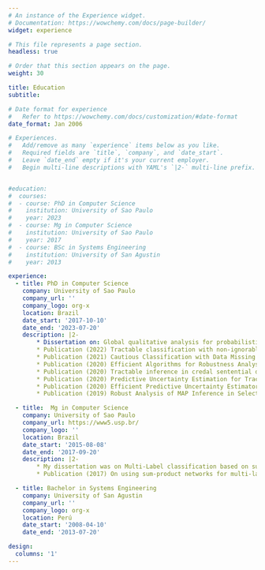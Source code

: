 ```yaml
---
# An instance of the Experience widget.
# Documentation: https://wowchemy.com/docs/page-builder/
widget: experience

# This file represents a page section.
headless: true

# Order that this section appears on the page.
weight: 30

title: Education
subtitle:

# Date format for experience
#   Refer to https://wowchemy.com/docs/customization/#date-format
date_format: Jan 2006

# Experiences.
#   Add/remove as many `experience` items below as you like.
#   Required fields are `title`, `company`, and `date_start`.
#   Leave `date_end` empty if it's your current employer.
#   Begin multi-line descriptions with YAML's `|2-` multi-line prefix.


#education:
#  courses:
#  - course: PhD in Computer Science
#    institution: University of Sao Paulo
#    year: 2023
#  - course: Mg in Computer Science
#    institution: University of Sao Paulo
#    year: 2017
#  - course: BSc in Systems Engineering
#    institution: University of San Agustin
#    year: 2013

experience:
  - title: PhD in Computer Science
    company: University of Sao Paulo
    company_url: ''
    company_logo: org-x
    location: Brazil
    date_start: '2017-10-10'
    date_end: '2023-07-20'
    description: |2-
        * Dissertation on: Global qualitative analysis for probabilistic circuits
        * Publication (2022) Tractable classification with non-ignorable missing data using Generative Random Forests
        * Publication (2021) Cautious Classification with Data Missing Not at Random using Generative Random Forests
        * Publication (2020) Efficient Algorithms for Robustness Analysis of Maximum A Posteriori Inference in Selective Sum-Product Networks
        * Publication (2020) Tractable inference in credal sentential decision diagrams
        * Publication (2020) Predictive Uncertainty Estimation for Tractable Deep Probabilistic Models
        * Publication (2020) Efficient Predictive Uncertainty Estimators for Deep Probabilistic Models
        * Publication (2019) Robust Analysis of MAP Inference in Selective Sum-Product Networks

  - title:  Mg in Computer Science
    company: University of Sao Paulo
    company_url: https://www5.usp.br/
    company_logo: ''
    location: Brazil
    date_start: '2015-08-08'
    date_end: '2017-09-20'
    description: |2-
        * My dissertation was on Multi-Label classification based on sum-product networks
        * Publication (2017) On using sum-product networks for multi-label classification

  - title: Bachelor in Systems Engineering
    company: University of San Agustin
    company_url: ''
    company_logo: org-x
    location: Perú
    date_start: '2008-04-10'
    date_end: '2013-07-20'

design:
  columns: '1'
---
```

